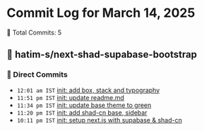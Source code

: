 # Commit Log for March 14, 2025

📝 Total Commits: 5

## 📁 hatim-s/next-shad-supabase-bootstrap

### 🔨 Direct Commits

- `12:01 am IST` [init: add box, stack and typography](https://github.com/hatim-s/next-shad-supabase-bootstrap/commit/0ca77bc11c81f0384e01be7c04579e33af1aae7d)
- `11:51 pm IST` [init: update readme.md](https://github.com/hatim-s/next-shad-supabase-bootstrap/commit/e1419acd2fa39f8022caa647de956b4596e05610)
- `11:34 pm IST` [init: update base theme to green](https://github.com/hatim-s/next-shad-supabase-bootstrap/commit/ac6d277b38708bbc05f1025f72ba32fa6c480fd5)
- `11:20 pm IST` [init: add shad-cn base, sidebar](https://github.com/hatim-s/next-shad-supabase-bootstrap/commit/1d723b9cc460febb5d87ee410366fd412cc7ff2e)
- `10:11 pm IST` [init: setup next.js with supabase & shad-cn](https://github.com/hatim-s/next-shad-supabase-bootstrap/commit/35eddd8d1068606200b8f1ff9f6f992182f1acb3)



